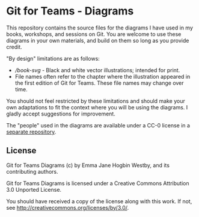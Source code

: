# Git for Teams - Diagrams

This repository contains the source files for the diagrams I have used in my books, workshops, and sessions on Git. You are welcome to use these diagrams in your own materials, and build on them so long as you provide credit.

"By design" limitations are as follows:

- _/book-svg_ - Black and white vector illustrations; intended for print.
- File names often refer to the chapter where the illustration appeared in the first edition of Git for Teams. These file names may change over time.

You should not feel restricted by these limitations and should make your own adaptations to fit the context where you will be using the diagrams. I gladly accept suggestions for improvement.

The "people" used in the diagrams are available under a CC-0 license in a [separate repository](https://github.com/gitforteams/people).

## License

Git for Teams Diagrams (c) by Emma Jane Hogbin Westby, and its contributing authors.

Git for Teams Diagrams is licensed under a Creative Commons Attribution 3.0 Unported License.

You should have received a copy of the license along with this work. If not, see http://creativecommons.org/licenses/by/3.0/.
